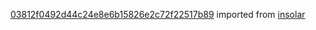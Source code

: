 [03812f0492d44c24e8e6b15826e2c72f22517b89](https://github.com/insolar/insolar/commit/03812f0492d44c24e8e6b15826e2c72f22517b89) imported from [insolar](https://github.com/insolar/insolar)
